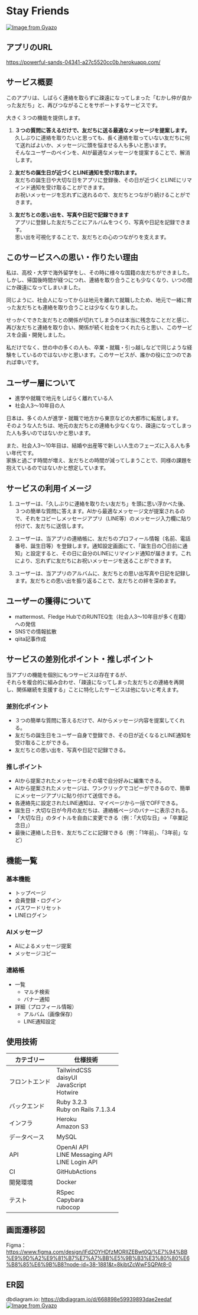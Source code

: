 # Stay Friends
[![Image from Gyazo](https://i.gyazo.com/6487a840df319e7e2f0d433572850d02.jpg)](https://gyazo.com/6487a840df319e7e2f0d433572850d02)

## アプリのURL
https://powerful-sands-04341-a27c5520cc0b.herokuapp.com/

## サービス概要
このアプリは、しばらく連絡を取らずに疎遠になってしまった「むかし仲が良かった友だち」と、再びつながることをサポートするサービスです。  

大きく３つの機能を提供します。
1. **３つの質問に答えるだけで、友だちに送る最適なメッセージを提案します。**  
久しぶりに連絡を取りたいと思っても、長く連絡を取っていない友だちに何て送ればよいか、メッセージに頭を悩ませる人も多いと思います。  
そんなユーザーのペインを、AIが最適なメッセージを提案することで、解消します。

2. **友だちの誕生日が近づくとLINE通知を受け取れます。**  
友だちの誕生日や大切な日をアプリに登録後、その日が近づくとLINEにリマインド通知を受け取ることができます。  
お祝いメッセージを忘れずに送れるので、友だちとつながり続けることができます。

3. **友だちとの思い出を、写真や日記で記録できます**  
アプリに登録した友だちごとにアルバムをつくり、写真や日記を記録できます。  
思い出を可視化することで、友だちとの心のつながりを支えます。

## このサービスへの思い・作りたい理由
私は、高校・大学で海外留学をし、その時に様々な国籍の友だちができました。  
しかし、帰国後時間が経つにつれ、連絡を取り合うことも少なくなり、いつの間にか疎遠になってしまいました。  

同じように、社会人になってからは地元を離れて就職したため、地元で一緒に育った友だちとも連絡を取り合うことは少なくなりました。

せっかくできた友だちとの関係が切れてしまうのは本当に残念なことだと感じ、再び友だちと連絡を取り合い、関係が続く社会をつくれたらと思い、このサービスを企画・開発しました。

私だけでなく、世の中の多くの人も、卒業・就職・引っ越しなどで同じような経験をしているのではないかと思います。このサービスが、誰かの役に立つのであれば幸いです。

## ユーザー層について
- 進学や就職で地元をしばらく離れている人
- 社会人3～10年目の人

日本は、多くの人が進学・就職で地方から東京などの大都市に転居します。  
そのような人たちは、地元の友だちとの連絡も少なくなり、疎遠になってしまった人も多いのではないかと思います。

また、社会人3～10年目は、結婚や出産等で新しい人生のフェーズに入る人も多い年代です。  
家族と過ごす時間が増え、友だちとの時間が減ってしまうことで、同様の課題を抱えているのではないかと想定しています。

## サービスの利用イメージ
1. ユーザーは、「久しぶりに連絡を取りたい友だち」を頭に思い浮かべた後、３つの簡単な質問に答えます。AIから最適なメッセージ文が提案されるので、それをコピーしメッセージアプリ（LINE等）のメッセージ入力欄に貼り付けて、友だちに送信します。

2. ユーザーは、当アプリの連絡帳に、友だちのプロフィール情報（名前、電話番号、誕生日等）を登録します。通知設定画面にて、「誕生日の〇日前に通知」と設定すると、その日に自分のLINEにリマインド通知が届きます。これにより、忘れずに友だちにお祝いメッセージを送ることができます。

3. ユーザーは、当アプリのアルバムに、友だちとの思い出写真や日記を記録します。友だちとの思い出を振り返ることで、友だちとの絆を深めます。

## ユーザーの獲得について

- mattermost、Fledge HubでのRUNTEQ生（社会人3～10年目が多く在籍）への発信
- SNSでの情報拡散
- qiita記事作成


## サービスの差別化ポイント・推しポイント

当アプリの機能を個別にもつサービスは存在するが、  
それらを複合的に組み合わせ、「疎遠になってしまった友だちとの連絡を再開し、関係継続を支援する」ことに特化したサービスは他にないと考えます。

### 差別化ポイント
- ３つの簡単な質問に答えるだけで、AIからメッセージ内容を提案してくれる。
- 友だちの誕生日をユーザー自身で登録でき、その日が近くなるとLINE通知を受け取ることができる。
- 友だちとの思い出を、写真や日記で記録できる。

### 推しポイント
- AIから提案されたメッセージをその場で自分好みに編集できる。
- AIから提案されたメッセージは、ワンクリックでコピーができるので、簡単にメッセージアプリに貼り付けて送信できる。
- 各連絡先に設定されたLINE通知は、マイページから一括でOFFできる。
- 誕生日・大切な日が今月の友だちは、連絡帳ページのバナーに表示される。
- 「大切な日」のタイトルを自由に変更できる（例：「大切な日」→「卒業記念日」）
- 最後に連絡した日を、友だちごとに記録できる（例：「1年前」、「3年前」など）

## 機能一覧
### 基本機能
  - トップページ
  - 会員登録・ログイン
  - パスワードリセット
  - LINEログイン

### AIメッセージ
  - AIによるメッセージ提案
  - メッセージコピー

### 連絡帳
  - 一覧
    - マルチ検索
    - バナー通知
  - 詳細（プロフィール情報）
    - アルバム（画像保存）
    - LINE通知設定

## 使用技術

| カテゴリー | 仕様技術 |
| - | - |
| フロントエンド | TailwindCSS<br>daisyUI<br>JavaScript<br>Hotwire |
| バックエンド | Ruby 3.2.3<br>Ruby on Rails 7.1.3.4|
| インフラ | Heroku<br>Amazon S3 |
| データベース | MySQL |
| API | OpenAI API<br>LINE Messaging API<br>LINE Login API |
| CI | GitHubActions |
| 開発環境 | Docker |
| テスト | RSpec<br>Capybara<br>rubocop |

## 画面遷移図
Figma：https://www.figma.com/design/lFd2OYHDfzMORIIZEBwt0Q/%E7%94%BB%E9%9D%A2%E9%81%B7%E7%A7%BB%E5%9B%B3%E3%80%80%E6%B8%85%E6%9B%B8?node-id=38-1881&t=8kibtZcWwFSQPAt8-0

## ER図
dbdiagram.io: https://dbdiagram.io/d/668898e59939893dae2eedaf
[![Image from Gyazo](https://i.gyazo.com/bc2e89e4e57afaca9f65166f2a1ac8ad.png)](https://gyazo.com/bc2e89e4e57afaca9f65166f2a1ac8ad)